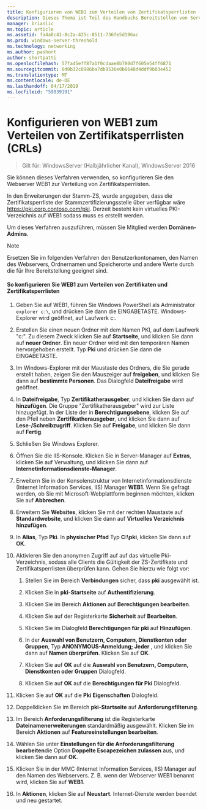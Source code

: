 ```yaml
---
title: Konfigurieren von WEB1 zum Verteilen von Zertifikatsperrlisten (CRLs)
description: Dieses Thema ist Teil des Handbuchs Bereitstellen von Serverzertifikaten für 802.1 X verkabelte und drahtlose Bereitstellungen
manager: brianlic
ms.topic: article
ms.assetid: fa4a8c41-8c2a-425c-8511-736fe5d196ac
ms.prod: windows-server-threshold
ms.technology: networking
ms.author: pashort
author: shortpatti
ms.openlocfilehash: 57fa45eff87a1f0cdaae8b780d7f605e54ff6871
ms.sourcegitcommit: 0d0b32c8986ba7db9536e0b8648d4ddf9b03e452
ms.translationtype: MT
ms.contentlocale: de-DE
ms.lasthandoff: 04/17/2019
ms.locfileid: "59839191"
---
```

# <a name="configure-web1-to-distribute-certificate-revocation-lists-crls"></a>Konfigurieren von WEB1 zum Verteilen von Zertifikatsperrlisten (CRLs)

>Gilt für: WindowsServer (Halbjährlicher Kanal), WindowsServer 2016

Sie können dieses Verfahren verwenden, so konfigurieren Sie den Webserver WEB1 zur Verteilung von Zertifikatsperrlisten.  
  
In den Erweiterungen der Stamm-ZS, wurde angegeben, dass die Zertifikatsperrliste der Stammzertifizierungsstelle über verfügbar wäre https://pki.corp.contoso.com/pki. Derzeit besteht kein virtuelles PKI-Verzeichnis auf WEB1 sodass muss es erstellt werden.  
  
Um dieses Verfahren auszuführen, müssen Sie Mitglied werden **Domänen-Admins**.  
  
> [!NOTE]  
> Ersetzen Sie im folgenden Verfahren den Benutzerkontonamen, den Namen des Webservers, Ordnernamen und Speicherorte und andere Werte durch die für Ihre Bereitstellung geeignet sind.  
  
#### <a name="to-configure-web1-to-distribute-certificates-and-crls"></a>So konfigurieren Sie WEB1 zum Verteilen von Zertifikaten und Zertifikatsperrlisten  
  
1.  Geben Sie auf WEB1, führen Sie Windows PowerShell als Administrator `explorer c:\`, und drücken Sie dann die EINGABETASTE. Windows-Explorer wird geöffnet, auf Laufwerk c:.   
  
2.  Erstellen Sie einen neuen Ordner mit dem Namen PKI, auf dem Laufwerk "c:". Zu diesem Zweck klicken Sie auf **Startseite**, und klicken Sie dann auf **neuer Ordner**. Ein neuer Ordner wird mit den temporären Namen hervorgehoben erstellt. Typ **Pki** und drücken Sie dann die EINGABETASTE.  
  
3.  Im Windows-Explorer mit der Maustaste des Ordners, die Sie gerade erstellt haben, zeigen Sie den Mauszeiger auf **freigeben**, und klicken Sie dann auf **bestimmte Personen**. Das Dialogfeld **Dateifreigabe** wird geöffnet.  
  
4.  In **Dateifreigabe**, Typ **Zertifikatherausgeber**, und klicken Sie dann auf **hinzufügen**. Die Gruppe "Zertifikatherausgeber" wird zur Liste hinzugefügt. In der Liste der in **Berechtigungsebene**, klicken Sie auf den Pfeil neben **Zertifikatherausgeber**, und klicken Sie dann auf **Lese-/Schreibzugriff**. Klicken Sie auf **Freigabe**, und klicken Sie dann auf **Fertig**.  
  
5.  Schließen Sie Windows Explorer.  
  
6.  Öffnen Sie die IIS-Konsole. Klicken Sie in Server-Manager auf **Extras**, klicken Sie auf Verwaltung, und klicken Sie dann auf **Internetinformationsdienste-Manager**.  
  
7.  Erweitern Sie in der Konsolenstruktur von Internetinformationsdienste (Internet Information Services, IIS) Manager **WEB1**. Wenn Sie gefragt werden, ob Sie mit Microsoft-Webplattform beginnen möchten, klicken Sie auf **Abbrechen**.  
  
8.  Erweitern Sie **Websites**, klicken Sie mit der rechten Maustaste auf **Standardwebsite**, und klicken Sie dann auf **Virtuelles Verzeichnis hinzufügen**.  
  
9. In **Alias**, Typ **Pki**. In **physischer Pfad** Typ **C:\pki**, klicken Sie dann auf **OK**.  
  
10. Aktivieren Sie den anonymen Zugriff auf auf das virtuelle Pki-Verzeichnis, sodass alle Clients die Gültigkeit der ZS-Zertifikate und Zertifikatsperrlisten überprüfen kann. Gehen Sie hierzu wie folgt vor:  
  
    1.  Stellen Sie im Bereich **Verbindungen** sicher, dass **pki** ausgewählt ist.  
  
    2.  Klicken Sie in **pki-Startseite** auf **Authentifizierung**.  
  
    3.  Klicken Sie im Bereich **Aktionen** auf **Berechtigungen bearbeiten**.  
  
    4.  Klicken Sie auf der Registerkarte **Sicherheit** auf **Bearbeiten**.  
  
    5.  Klicken Sie im Dialogfeld **Berechtigungen für pki** auf **Hinzufügen**.  
  
    6.  In der **Auswahl von Benutzern, Computern, Dienstkonten oder Gruppen**, Typ **ANONYMOUS-Anmeldung; Jeder** , und klicken Sie dann auf **Namen überprüfen**. Klicken Sie auf **OK**.  
  
    7.  Klicken Sie auf **OK** auf die **Auswahl von Benutzern, Computern, Dienstkonten oder Gruppen** Dialogfeld.  
  
    8.  Klicken Sie auf **OK** auf die **Berechtigungen für Pki** Dialogfeld.  
  
11. Klicken Sie auf **OK** auf die **Pki Eigenschaften** Dialogfeld.  
  
12. Doppelklicken Sie im Bereich **pki-Startseite** auf **Anforderungsfilterung**.  
  
13. Im Bereich **Anforderungsfilterung** ist die Registerkarte **Dateinamenerweiterungen** standardmäßig ausgewählt. Klicken Sie im Bereich **Aktionen** auf **Featureeinstellungen bearbeiten**.  
  
14. Wählen Sie unter **Einstellungen für die Anforderungsfilterung bearbeiten**die Option **Doppelte Escapezeichen zulassen** aus, und klicken Sie dann auf **OK**.  
  
15. Klicken Sie in der MMC (Internet Information Services, IIS) Manager auf den Namen des Webservers. Z. B. wenn der Webserver WEB1 benannt wird, klicken Sie auf **WEB1**.  
  
16. In **Aktionen**, klicken Sie auf **Neustart**. Internet-Dienste werden beendet und neu gestartet.  
  


